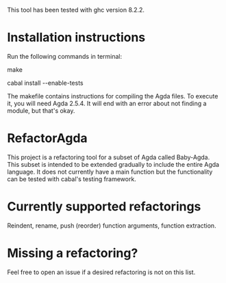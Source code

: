This tool has been tested with ghc version 8.2.2.

<h1>Installation instructions</h1>
Run the following commands in terminal:

make

cabal install --enable-tests

The makefile contains instructions for compiling the Agda files. To execute it, you will need Agda 2.5.4. It will end with an error about not finding a module, but that's okay.

<h1>RefactorAgda</h1>

This project is a refactoring tool for a subset of Agda called Baby-Agda. This subset is intended to be extended gradually to include the entire Agda language. It does not currently have a main function but the functionality can be tested with cabal's testing framework.

<h1>Currently supported refactorings</h1>
Reindent, rename, push (reorder) function arguments, function extraction.

<h1> Missing a refactoring? </h1>
Feel free to open an issue if a desired refactoring is not on this list.
